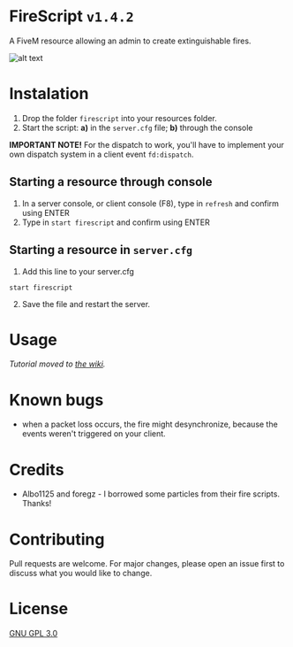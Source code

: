 # FireScript `v1.4.2`

A FiveM resource allowing an admin to create extinguishable fires.

![alt text](https://i.imgur.com/sZQEmP7.png "Example fire #1")

# Instalation

1. Drop the folder `firescript` into your resources folder.
2. Start the script: **a)** in the `server.cfg` file; **b)** through the console

**IMPORTANT NOTE!** For the dispatch to work, you'll have to implement your own dispatch system in a client event `fd:dispatch`.

## Starting a resource through console

1. In a server console, or client console (F8), type in `refresh` and confirm using ENTER
2. Type in `start firescript` and confirm using ENTER

## Starting a resource in `server.cfg`
1. Add this line to your server.cfg
```
start firescript
```
2. Save the file and restart the server.

# Usage

*Tutorial moved to [the wiki](https://github.com/gimicze/firescript/wiki).*

# Known bugs
- when a packet loss occurs, the fire might desynchronize, because the events weren't triggered on your client.

# Credits
- Albo1125 and foregz - I borrowed some particles from their fire scripts. Thanks!

# Contributing
Pull requests are welcome. For major changes, please open an issue first to discuss what you would like to change.

# License
[GNU GPL 3.0](https://github.com/gimicze/firescript/blob/main/LICENSE)
